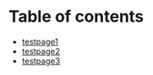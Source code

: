 # Table of contents

* [testpage1](README.md)
* [testpage2](untitled-1.md)
* [testpage3](untitled.md)

